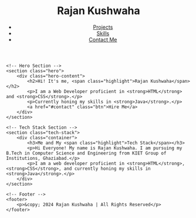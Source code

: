 <!DOCTYPE html>
<html lang="en">
<head>
    <meta charset="UTF-8">
    <meta name="viewport" content="width=device-width, initial-scale=1.0">
    <title>Rajan Kushwaha - Portfolio</title>
    <link rel="stylesheet" href="styles.css">
    <link href="https://fonts.googleapis.com/css2?family=Poppins:wght@300;400;600&display=swap" rel="stylesheet">
    <link rel="stylesheet" href="styles.css">
    <link rel="stylesheet" href="portfolio2.css">
    
</head>
<body>
    <!-- Header Section -->
    <header>
        <div class="nav-bar">
            <h1>Rajan Kushwaha</h1>
            <nav>
                <ul>
                    <li><a href="#projects">Projects</a></li>
                    <li><a href="#skills">Skills</a></li>
                    <li><a href="#contact">Contact Me</a></li>
                </ul>
            </nav>
        </div>
    </header>

    <!-- Hero Section -->
    <section class="hero">
        <div class="hero-content">
            <h2>Hi! It's me, <span class="highlight">Rajan Kushwaha</span></h2>
            <p>I am a Web Developer proficient in <strong>HTML</strong> and <strong>CSS</strong>.</p>
            <p>Currently honing my skills in <strong>Java</strong>.</p>
            <a href="#contact" class="btn">Hire Me</a>
        </div>
    </section>

    <!-- Tech Stack Section -->
    <section class="tech-stack">
        <div class="container">
            <h3>Me and My <span class="highlight">Tech Stack</span></h3>
            <p>Hi Everyone! My name is Rajan Kushwaha. I am pursuing my B.Tech in Computer Science and Engineering from KIET Group of Institutions, Ghaziabad.</p>
            <p>I am a web developer proficient in <strong>HTML</strong>, <strong>CSS</strong>, and currently honing my skills in <strong>Java</strong>.</p>
        </div>
    </section>

    <!-- Footer -->
    <footer>
        <p>&copy; 2024 Rajan Kushwaha | All Rights Reserved</p>
    </footer>
</body>
</html>
